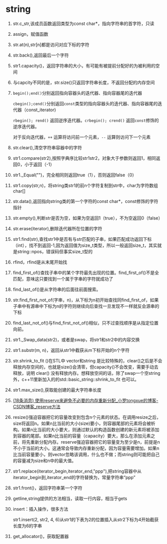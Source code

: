 # string

1. str.c_str,该成员函数返回类型为const char*，指向字符串的首字符，只读

2. assign，赋值函数

3. str.at(n),str[n]都是访问对应下标的字符

4. str.back(),返回最后一个字符

5. str1.capacity()，返回字符串的大小，有可能有被提前分配好的为被利用的空间

5. 与capcity不同的是，str.size()只返回字符串长度，不返回分配的内存空间

6. `begin();end()`分别返回指向容器头的迭代器、指向容器尾的迭代器

   `cbegin();cend()`分别返回`const`类型的指向容器头的迭代器、指向容器尾的迭代器（const_iterator)

   `rbegin(); rend()` 返回逆序迭代器。`crbegin(); crend()` 返回`const`修饰的逆序迭代器。

   对于反向迭代器，`++` 运算将访问前一个元素，`--` 运算则访问下一个元素

7. str.clear(),清空字符串容器中的字符

9. str1.compare(str2),按照字典序比较str1str2，对象大于参数则返回1，相同返回0，小于返回（-1）

10. str1._Equal("")，完全相同则返回true（1），否则返回false（0）

9. str1.copy(str,n)，将string类str1的前n个字符复制到str中，char为字符数组char[]

10. str.data(),返回指向string类的第一个字符的const char*，const修饰的字符指针

11. str.empty(),判断str是否为空，如果为空返回1（true），不为空返回0（false）

13. str.erase(iterator),删除迭代器所在位置的字符

14. str1.find(str),查找str1中是否有与str匹配的子串，如果匹配成功返回下标（int），找不到返回-1,因为返回值为size_t类型，所以一般返回size_t，其实就是string::npos，错误码但事实size_t型的

15. rfind，rfind是从末尾开始找

16. find_first_of()查找子串中的某个字符最先出现的位置。find_first_of()不是全匹配，意味这只要找到一个属于字串的字符就成功了

17. find_last_of()是从字符串的后面往前面搜索。

17. str.find_first_not_of(字串，n)，从下标为n初开始查找同find_first_of，如果子串中有源串中下标为n的字符则继续向后查找一旦发现不一样就反会源串的下标

17. find_last_not_of()与find_first_not_of()相似，只不过查找顺序是从指定位置向前。

18. str1._Swap_data(str2)，或者是swap，将str1和str2中的内容交换

19. str1.substr(m, n)，返回从str1中截获从m下标开始的n个字符

20. str.shrink_to_fit ()在STL中 vector和string 是比较特殊的，clear()之后是不会释放内存空间的，也就是size()会清零，但capacity()不会改变，需要手动去释放，说明 clear() 没有释放内存。想释放空间的话，除了swap一个空string外，c++11里新加入的的std::basic_string::shrink_to_fit 也可以。

21.  str1.max_size(),获取能创建的最大字符串长度

22. [(18条消息) 使用reserve来避免不必要的内存重新分配_小罗tongxue的博客-CSDN博客_reserve方法](https://blog.csdn.net/weixin_44843859/article/details/109403803?ops_request_misc=%7B%22request%5Fid%22%3A%22167093256216800186545580%22%2C%22scm%22%3A%2220140713.130102334..%22%7D&request_id=167093256216800186545580&biz_id=0&utm_medium=distribute.pc_search_result.none-task-blog-2~all~top_positive~default-1-109403803-null-null.142^v68^js_top,201^v4^add_ask,213^v2^t3_esquery_v2&utm_term=reserve&spm=1018.2226.3001.4187)

23. resize()强迫容器把它的容量改变到包含n个元素的状态。在调用resize之后，size将返回n。如果n比当前的大小(size)要小，则容器尾部的元素将会被析构。如果n比当前的大小要大，则通过默认的构造函数创建的新元素将被添加到容器的尾部。如果n比当前的容量（capacity）要大，那么在添加元素之前，将先重新分配内存。reserve强迫容器把它的容量变为至少是n，前提是n不小于当前的大小。这通常会导致内存重新分配，因为容量需要增加。如果n比当前容量要小，则vector忽略该调用，什么也不做；而string则可能把自己的容量减为size和n中的最大值。

24. str1.replace(iterator_begin,iterator_end,"ppp"),把string容器中从iterator_begin到,iterator_end的字符替换为，常量字符串“ppp”

27. str1.front()，返回字符串第一个字符

28. getline,string提供的方法相当，读取一行内容，相当于gets

29. insert：插入操作，很多方法

    str1.insert(2, str2, 4, 6)从str1的下表为2的位置插入从str2下标为4开始截获长度为6的字串

30. get_allocator()，获取配置器